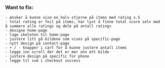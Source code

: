 ### Want to fix:
    - ønsker å kunne vise en halv stjerne på items med rating x.5
    - total rating er feil på items, har lyst å finne total score selv med å summere alle ratings og dele på antall ratings
    - designe home-page
    - lage skeleton til home-page
    - justere litt på bildene som vises på specific-page
    - nytt design på contact-page
    - + / - knapper i cart for å kunne justere antall items
    - legge inn scroll der det er mer enn ett bilde
    - justere design på specific for phone
    - legge til sum i checkout success
